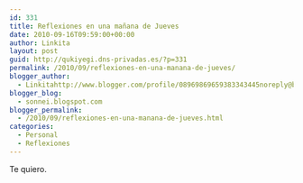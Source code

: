 ```yaml
---
id: 331
title: Reflexiones en una mañana de Jueves
date: 2010-09-16T09:59:00+00:00
author: Linkita
layout: post
guid: http://qukiyegi.dns-privadas.es/?p=331
permalink: /2010/09/reflexiones-en-una-manana-de-jueves/
blogger_author:
  - Linkitahttp://www.blogger.com/profile/08969869659383343445noreply@blogger.com
blogger_blog:
  - sonnei.blogspot.com
blogger_permalink:
  - /2010/09/reflexiones-en-una-manana-de-jueves.html
categories:
  - Personal
  - Reflexiones
---
```

Te quiero.